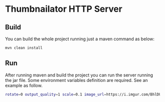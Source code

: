 # Thumbnailator HTTP Server

## Build
You can build the whole project running just a maven command as below:

```bash
mvn clean install
```

## Run
After running maven and build the project you can run the server running the jar file. Some environment variables definition are required.  See an example as follow.

```bash
rotate=0 output_quality=1 scale=0.1 image_url=https://i.imgur.com/BhlDUOR.jpg java -jar target/server-0.0.1-SNAPSHOT.jar
```
